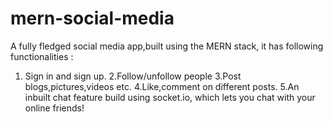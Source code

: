 # mern-social-media
A fully fledged social media app,built using the MERN stack, it has  following functionalities : 

1. Sign in and sign up.
2.Follow/unfollow people
3.Post blogs,pictures,videos etc.
4.Like,comment on different posts.
5.An inbuilt chat feature build using socket.io, which lets you chat with your online friends!
